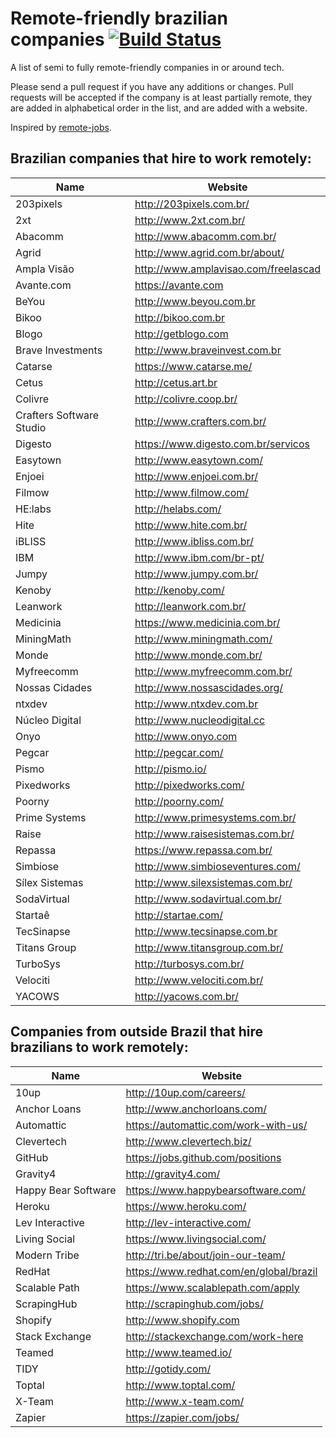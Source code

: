 # Remote-friendly brazilian companies [![Build Status](https://travis-ci.org/lerrua/remote-jobs-brazil.svg?branch=master)](https://travis-ci.org/lerrua/remote-jobs-brazil)

A list of semi to fully remote-friendly companies in or around tech.

Please send a pull request if you have any additions or changes. Pull requests will be accepted if the company is at least partially remote, they are added in alphabetical order in the list, and are added with a website.

Inspired by [remote-jobs](https://github.com/jessicard/remote-jobs).

## Brazilian companies that hire to work remotely:

Name | Website
------------ | -------
203pixels | http://203pixels.com.br/
2xt | http://www.2xt.com.br/
Abacomm | http://www.abacomm.com.br/
Agrid | http://www.agrid.com.br/about/
Ampla Visão | http://www.amplavisao.com/freelascad
Avante.com | https://avante.com
BeYou | http://www.beyou.com.br
Bikoo | http://bikoo.com.br
Blogo | http://getblogo.com
Brave Investments | http://www.braveinvest.com.br
Catarse | https://www.catarse.me/
Cetus | http://cetus.art.br
Colivre | http://colivre.coop.br/
Crafters Software Studio | http://www.crafters.com.br/
Digesto | https://www.digesto.com.br/servicos
Easytown | http://www.easytown.com/
Enjoei | http://www.enjoei.com.br/
Filmow | http://www.filmow.com/
HE:labs | http://helabs.com/
Hite | http://www.hite.com.br/
iBLISS | http://www.ibliss.com.br/
IBM | http://www.ibm.com/br-pt/
Jumpy | http://www.jumpy.com.br/
Kenoby | http://kenoby.com/
Leanwork | http://leanwork.com.br/
Medicinia | https://www.medicinia.com.br/
MiningMath | http://www.miningmath.com/
Monde | http://www.monde.com.br/
Myfreecomm | http://www.myfreecomm.com.br/
Nossas Cidades | http://www.nossascidades.org/
ntxdev | http://www.ntxdev.com.br
Núcleo Digital | http://www.nucleodigital.cc
Onyo | http://www.onyo.com
Pegcar | http://pegcar.com/
Pismo | http://pismo.io/
Pixedworks | http://pixedworks.com/
Poorny | http://poorny.com/
Prime Systems | http://www.primesystems.com.br/
Raise | http://www.raisesistemas.com.br/
Repassa | https://www.repassa.com.br/
Simbiose | http://www.simbioseventures.com/
Sílex Sistemas | http://www.silexsistemas.com.br/
SodaVirtual | http://www.sodavirtual.com.br/
Startaê | http://startae.com/
TecSinapse | http://www.tecsinapse.com.br
Titans Group | http://www.titansgroup.com.br/
TurboSys | http://turbosys.com.br/
Velociti | http://www.velociti.com.br/
YACOWS | http://yacows.com.br/


## Companies from outside Brazil that hire brazilians to work remotely:

Name | Website
------------ | -------
10up  | http://10up.com/careers/
Anchor Loans | http://www.anchorloans.com/
Automattic  | https://automattic.com/work-with-us/
Clevertech | http://www.clevertech.biz/
GitHub | https://jobs.github.com/positions
Gravity4 | http://gravity4.com/
Happy Bear Software | https://www.happybearsoftware.com/
Heroku | https://www.heroku.com/
Lev Interactive | http://lev-interactive.com/
Living Social | https://www.livingsocial.com/
Modern Tribe | http://tri.be/about/join-our-team/
RedHat | https://www.redhat.com/en/global/brazil
Scalable Path | https://www.scalablepath.com/apply
ScrapingHub | http://scrapinghub.com/jobs/
Shopify | http://www.shopify.com
Stack Exchange | http://stackexchange.com/work-here
Teamed | http://www.teamed.io/
TIDY | http://gotidy.com/
Toptal | http://www.toptal.com/
X-Team | http://www.x-team.com/
Zapier | https://zapier.com/jobs/
